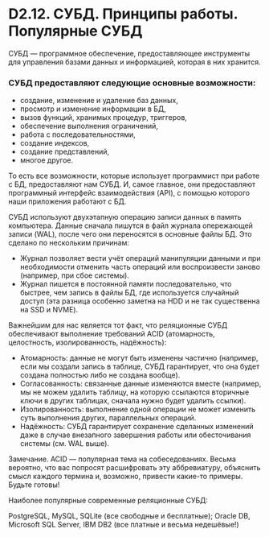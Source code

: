 #  D2.12. СУБД. Принципы работы. Популярные СУБД

СУБД — программное обеспечение, предоставляющее инструменты для управления базами данных и информацией, которая в них хранится.

### СУБД предоставляют следующие основные возможности:

* создание, изменение и удаление баз данных,
* просмотр и изменение информации в БД,
* вызов функций, хранимых процедур, триггеров,
* обеспечение выполнения ограничений,
* работа с последовательностями,
* создание индексов,
* создание представлений,
* многое другое.

То есть все возможности, которые использует программист при работе с БД, предоставляют нам СУБД. 
И, самое главное, они предоставляют программный интерфейс взаимодействия (API), 
с помощью которого наши приложения работают с БД.

СУБД используют двухэтапную операцию записи данных в память компьютера. 
Данные сначала пишутся в файл журнала опережающей записи (WAL), после чего они переносятся в основные файлы БД. 
Это сделано по нескольким причинам:

* Журнал позволяет вести учёт операций манипуляции данными и при необходимости отменить часть операций или 
воспроизвести заново (например, при сбое системы).
* Журнал пишется в постоянной памяти последовательно, что быстрее, чем запись в файлы БД, 
где используется случайный доступ (эта разница особенно заметна на HDD и не так существенна на SSD и NVME).

Важнейшим для нас является тот факт, что реляционные СУБД обеспечивают выполнение требований 
ACID (атомарность, целостность, изолированность, надёжность):

* Атомарность: данные не могут быть изменены частично (например, если мы создали запись в таблице, СУБД гарантирует, 
что она будет создана полностью либо не создана вообще).
* Согласованность: связанные данные изменяются вместе (например, мы не можем удалить таблицу, на которую ссылаются 
вторичные ключи в других таблицах, сначала нужно будет удалить ссылки).
* Изолированность: выполнение одной операции не может изменить суть выполнения других, параллельных операций.
* Надёжность: СУБД гарантирует сохранение сделанных изменений даже в случае внезапного завершения 
работы или обесточивания системы (см. WAL выше).

Замечание. ACID — популярная тема на собеседованиях. 
Весьма вероятно, что вас попросят расшифровать эту аббревиатуру, объяснить смысл каждого термина и, возможно, 
привести какие-то примеры. Будьте готовы!

Наиболее популярные современные реляционные СУБД:

PostgreSQL, MySQL, SQLite (все свободные и бесплатные);
Oracle DB, Microsoft SQL Server, IBM DB2 (все платные и весьма недешёвые!)